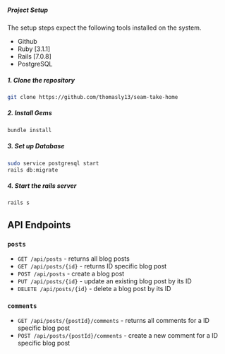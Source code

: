 ##### Project Setup

The setup steps expect the following tools installed on the system.

- Github
- Ruby [3.1.1]
- Rails [7.0.8]
- PostgreSQL 



##### 1. Clone the repository

```bash
git clone https://github.com/thomasly13/seam-take-home
```

##### 2. Install Gems

```bash
bundle install
```

##### 3. Set up Database

```bash
sudo service postgresql start
rails db:migrate 
```

##### 4. Start the rails server

```bash
rails s
```

 
## API Endpoints

### `posts`
+ `GET /api/posts` - returns all blog posts
+ `GET /api/posts/{id}` - returns ID specific blog post
+ `POST /api/posts` - create a blog post
+ `PUT /api/posts/{id}` - update an existing blog post by its ID
+ `DELETE /api/posts/{id}` - delete a blog post by its ID

### `comments`
+ `GET /api/posts/{postId}/comments` - returns all comments for a ID specific blog post
+ `POST /api/posts/{postId}/comments` - create a new comment for a ID specific blog post


